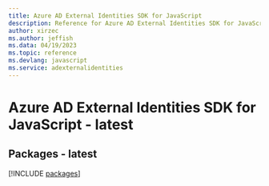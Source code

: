 ```yaml
---
title: Azure AD External Identities SDK for JavaScript
description: Reference for Azure AD External Identities SDK for JavaScript
author: xirzec
ms.author: jeffish
ms.data: 04/19/2023
ms.topic: reference
ms.devlang: javascript
ms.service: adexternalidentities
---
```

# Azure AD External Identities SDK for JavaScript - latest
## Packages - latest
[!INCLUDE [packages](ad-external-identities-index.md)]